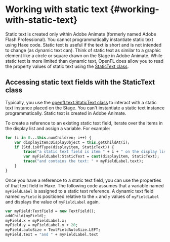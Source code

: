 # Working with static text {#working-with-static-text}

Static text is created only within Adobe Animate (formerly named Adobe Flash
Professional). You cannot programmatically instantiate static text using Haxe
code. Static text is useful if the text is short and is not intended to change
(as dynamic text can). Think of static text as similar to a graphic element like
a circle or square drawn on the Stage in Adobe Animate. While static text is
more limited than dynamic text, OpenFL does allow you to read the property
values of static text using the [StaticText class](https://api.openfl.org/openfl/text/StaticText.html).

<!-- TODO: uncomment if TextSnapshot is implemented
You can also use the TextSnapshot class to read values out of the static text. -->

## Accessing static text fields with the StaticText class

Typically, you use the [openfl.text.StaticText class](https://api.openfl.org/openfl/text/StaticText.html) to interact with a static
text instance placed on the Stage. You can't instantiate a static text instance
programmatically. Static text is created in Adobe Animate.

To create a reference to an existing static text field, iterate over the items
in the display list and assign a variable. For example:

```haxe
for (i in 0...this.numChildren; i++) {
    var displayitem:DisplayObject = this.getChildAt(i);
    if (Std.isOfType(displayitem, StaticText)) {
        trace("a static text field is item " + i + " on the display list");
        var myFieldLabel:StaticText = cast(displayitem, StaticText);
        trace("and contains the text: " + myFieldLabel.text);
    }
}
```

Once you have a reference to a static text field, you can use the properties of
that text field in Haxe. The following code assumes that a variable named
`myFieldLabel` is assigned to a static text reference. A dynamic text field
named `myField` is positioned relative to the `x` and `y` values of
`myFieldLabel` and displays the value of `myFieldLabel` again.

```haxe
var myField:TextField = new TextField();
addChild(myField);
myField.x = myFieldLabel.x;
myField.y = myFieldLabel.y + 20;
myField.autoSize = TextFieldAutoSize.LEFT;
myField.text = "and " + myFieldLabel.text
```

<!-- TODO: uncomment if TextSnapshot is implemented
## Using the TextSnapshot class

If you want to programmatically work with an existing static text instance, you
can use the openfl.text.TextSnapshot class to work with the `textSnapshot`
property of a openfl.display.DisplayObjectContainer. In other words, you create a
TextSnapshot instance from the `DisplayObjectContainer.textSnapshot` property.
You can then apply methods to that instance to retrieve values or select parts
of the static text.

For example, place a static text field that contains the text "TextSnapshot
Example" on the Stage. Add the following Haxe code:

```haxe
var mySnap:TextSnapshot = this.textSnapshot;
var count:Number = mySnap.charCount;
mySnap.setSelected(0, 4, true);
mySnap.setSelected(1, 2, false);
var myText:String = mySnap.getSelectedText(false);
trace(myText);
```

The TextSnapshot class is useful for getting the text out of static text fields
in a loaded SWF file, if you want to use the text as a value in another part of
an application.
